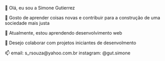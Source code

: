 👋 Olá, eu sou a Simone Gutierrez
<p>👀 Gosto de aprender coisas novas e contribuir para a construção de uma sociedade mais justa</p> 
<p>🌱 Atualmente, estou aprendendo desenvolvimento web</p>
<p>💞️ Desejo colaborar com projetos iniciantes de desenvolmento</p> 
<p>📫 email: s_rsouza@yahoo.com.br instagram: @gut.simone</p>


